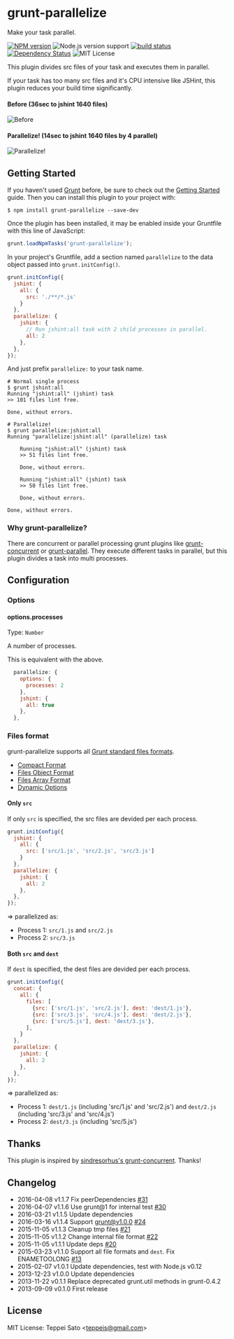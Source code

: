 grunt-parallelize
====

Make your task parallel.

[![NPM version][npm-image]][npm-url]
![Node.js version support][node-version]
[![build status][travis-image]][travis-url]
[![Dependency Status][deps-image]][deps-url]
![MIT License][license]

This plugin divides src files of your task and executes them in parallel.

If your task has too many src files and it's CPU intensive like JSHint, this plugin reduces your build time significantly.

#### Before (36sec to jshint 1640 files)

![Before](https://raw.github.com/teppeis/grunt-parallelize/master/misc/before.png "Before")

#### Parallelize!  (14sec to jshint 1640 files by 4 parallel)

![Parallelize!](https://raw.github.com/teppeis/grunt-parallelize/master/misc/after.png "Parallelize!")

## Getting Started
If you haven't used [Grunt](http://gruntjs.com/) before, be sure to check out the [Getting Started](http://gruntjs.com/getting-started) guide.
Then you can install this plugin to your project with:

```shell
$ npm install grunt-parallelize --save-dev
```

Once the plugin has been installed, it may be enabled inside your Gruntfile with this line of JavaScript:

```js
grunt.loadNpmTasks('grunt-parallelize');
```

In your project's Gruntfile, add a section named `parallelize` to the data object passed into `grunt.initConfig()`.

```js
grunt.initConfig({
  jshint: {
    all: {
      src: './**/*.js'
    }
  },
  parallelize: {
    jshint: {
      // Run jshint:all task with 2 child processes in parallel.
      all: 2
    },
  },
});
```

And just prefix `parallelize:` to your task name.

```shell
# Normal single process
$ grunt jshint:all
Running "jshint:all" (jshint) task
>> 101 files lint free.

Done, without errors.

# Parallelize!
$ grunt parallelize:jshint:all
Running "parallelize:jshint:all" (parallelize) task
    
    Running "jshint:all" (jshint) task
    >> 51 files lint free.
    
    Done, without errors.
    
    Running "jshint:all" (jshint) task
    >> 50 files lint free.
    
    Done, without errors.
    
Done, without errors.
```

### Why grunt-parallelize?

There are concurrent or parallel processing grunt plugins like [grunt-concurrent](https://github.com/sindresorhus/grunt-concurrent) or [grunt-parallel](https://github.com/iammerrick/grunt-parallel).
They execute different tasks in parallel, but this plugin divides a task into multi processes.

## Configuration

### Options

#### options.processes
Type: `Number`

A number of processes.

This is equivalent with the above.
```js
  parallelize: {
    options: {
      processes: 2
    },
    jshint: {
      all: true
    },
  },
```

### Files format

grunt-parallelize supports all [Grunt standard files formats](http://gruntjs.com/configuring-tasks#files).

* [Compact Format](http://gruntjs.com/configuring-tasks#compact-format)
* [Files Object Format](http://gruntjs.com/configuring-tasks#files-object-format)
* [Files Array Format](http://gruntjs.com/configuring-tasks#files-array-format)
* [Dynamic Options](http://gruntjs.com/configuring-tasks#building-the-files-object-dynamically)

#### Only `src`

If only `src` is specified, the src files are devided per each process.

```js
grunt.initConfig({
  jshint: {
    all: {
      src: ['src/1.js', 'src/2.js', 'src/3.js']
    }
  },
  parallelize: {
    jshint: {
      all: 2
    },
  },
});
```

=> parallelized as:

* Process 1: `src/1.js` and `src/2.js`
* Process 2: `src/3.js`

#### Both `src` and `dest`

If `dest` is specified, the dest files are devided per each process.

```js
grunt.initConfig({
  concat: {
    all: {
      files: [
        {src: ['src/1.js', 'src/2.js'], dest: 'dest/1.js'},
        {src: ['src/3.js', 'src/4.js'], dest: 'dest/2.js'},
        {src: ['src/5.js'], dest: 'dest/3.js'},
      ],
    }
  },
  parallelize: {
    jshint: {
      all: 2
    },
  },
});
```

=> parallelized as:

* Process 1: `dest/1.js` (including 'src/1.js' and 'src/2.js') and `dest/2.js` (including 'src/3.js' and 'src/4.js')
* Process 2: `dest/3.js` (including 'src/5.js')

## Thanks

This plugin is inspired by [sindresorhus's grunt-concurrent](https://github.com/sindresorhus/grunt-concurrent). Thanks!

## Changelog

* 2016-04-08 v1.1.7 Fix peerDependencies [#31](https://github.com/teppeis/grunt-parallelize/pull/31)
* 2016-04-07 v1.1.6 Use grunt@1 for internal test [#30](https://github.com/teppeis/grunt-parallelize/pull/30)
* 2016-03-21 v1.1.5 Update dependencies
* 2016-03-16 v1.1.4 Support grunt@v1.0.0 [#24](https://github.com/teppeis/grunt-parallelize/pull/24)
* 2015-11-05 v1.1.3 Cleanup tmp files [#21](https://github.com/teppeis/grunt-parallelize/issues/21)
* 2015-11-05 v1.1.2 Change internal file format [#22](https://github.com/teppeis/grunt-parallelize/issues/22)
* 2015-11-05 v1.1.1 Update deps [#20](https://github.com/teppeis/grunt-parallelize/issues/20)
* 2015-03-23 v1.1.0 Support all file formats and `dest`. Fix ENAMETOOLONG [#13](https://github.com/teppeis/grunt-parallelize/issues/13)
* 2015-02-07 v1.0.1 Update dependencies, test with Node.js v0.12
* 2013-12-23 v1.0.0 Update dependencies
* 2013-11-22 v0.1.1 Replace deprecated grunt.util methods in grunt-0.4.2
* 2013-09-09 v0.1.0 First release

## License

MIT License: Teppei Sato &lt;teppeis@gmail.com&gt;

[npm-image]: https://img.shields.io/npm/v/grunt-parallelize.svg
[npm-url]: https://npmjs.org/package/grunt-parallelize
[travis-image]: https://travis-ci.org/teppeis/grunt-parallelize.svg?branch=master
[travis-url]: https://travis-ci.org/teppeis/grunt-parallelize
[deps-image]: https://david-dm.org/teppeis/grunt-parallelize.svg
[deps-url]: https://david-dm.org/teppeis/grunt-parallelize
[node-version]: https://img.shields.io/badge/Node.js%20support-v0.10–v5-brightgreen.svg
[license]: https://img.shields.io/npm/l/grunt-parallelize.svg
